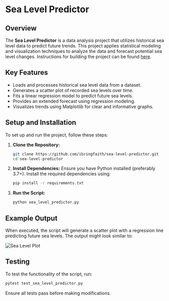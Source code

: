 # Sea Level Predictor

## Overview
The **Sea Level Predictor** is a data analysis project that utilizes historical sea level data to predict future trends. This project applies statistical modeling and visualization techniques to analyze the data and forecast potential sea level changes. Instructions for building the project can be found [here](https://www.freecodecamp.org/learn/data-analysis-with-python/data-analysis-with-python-projects/sea-level-predictor).

## Key Features
- Loads and processes historical sea level data from a dataset.
- Generates a scatter plot of recorded sea levels over time.
- Fits a linear regression model to predict future sea levels.
- Provides an extended forecast using regression modeling.
- Visualizes trends using Matplotlib for clear and informative graphs.

## Setup and Installation
To set up and run the project, follow these steps:

1. **Clone the Repository:**
   ```sh
   git clone https://github.com/ibringfaith/sea-level-predictor.git
   cd sea-level-predictor
   ```
2. **Install Dependencies:**
   Ensure you have Python installed (preferably 3.7+). Install the required dependencies using:
   ```sh
   pip install -r requirements.txt
   ```
3. **Run the Script:**
   ```sh
   python sea_level_predictor.py
   ```

## Example Output
When executed, the script will generate a scatter plot with a regression line predicting future sea levels. The output might look similar to:

![Sea Level Plot](example_output.png)

## Testing
To test the functionality of the script, run:
```sh
pytest test_sea_level_predictor.py
```
Ensure all tests pass before making modifications.

